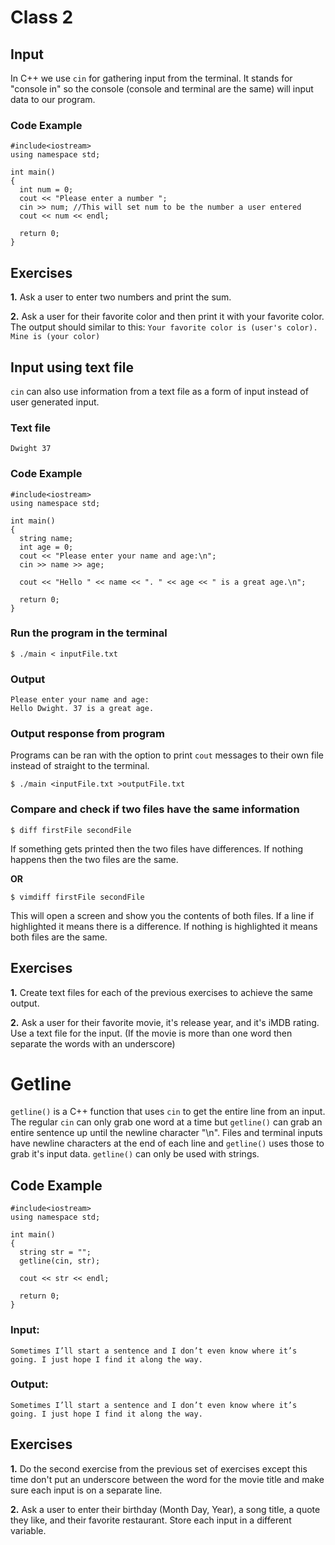# Class 2

## Input
In C++ we use ```cin``` for gathering input from the terminal. It stands for "console in" so the console (console and terminal are the same) will input data to our program.

### Code Example
```
#include<iostream>
using namespace std;

int main()
{
  int num = 0;
  cout << "Please enter a number ";
  cin >> num; //This will set num to be the number a user entered
  cout << num << endl;
  
  return 0;
}
```

## Exercises
__1.__ Ask a user to enter two numbers and print the sum.

__2.__ Ask a user for their favorite color and then print it with your favorite color. The output should similar to this: ```Your favorite color is (user's color). Mine is (your color)```

## Input using text file
```cin``` can also use information from a text file as a form of input instead of user generated input.

### Text file
```
Dwight 37
```

### Code Example
```
#include<iostream>
using namespace std;

int main()
{
  string name;
  int age = 0;
  cout << "Please enter your name and age:\n";
  cin >> name >> age;

  cout << "Hello " << name << ". " << age << " is a great age.\n";
  
  return 0;
}
```

### Run the program in the terminal
```
$ ./main < inputFile.txt
```

### Output
```
Please enter your name and age:
Hello Dwight. 37 is a great age.
```

### Output response from program
Programs can be ran with the option to print ```cout``` messages to their own file instead of straight to the terminal.
```
$ ./main <inputFile.txt >outputFile.txt
```

### Compare and check if two files have the same information
```
$ diff firstFile secondFile
```
If something gets printed then the two files have differences. If nothing happens then the two files are the same.

__OR__

```
$ vimdiff firstFile secondFile
```
This will open a screen and show you the contents of both files. If a line if highlighted it means there is a difference. If nothing is highlighted it means both files are the same.

## Exercises
__1.__ Create text files for each of the previous exercises to achieve the same output.

__2.__ Ask a user for their favorite movie, it's release year, and it's iMDB rating. Use a text file for the input. (If the movie is more than one word then separate the words with an underscore)

# Getline

```getline()``` is a C++ function that uses ```cin``` to get the entire line from an input. The regular ```cin``` can only grab one word at a time but ```getline()``` can grab an entire sentence up until the newline character "\n". Files and terminal inputs have newline characters at the end of each line and ```getline()``` uses those to grab it's input data. ```getline()``` can only be used with strings.

## Code Example
```
#include<iostream>
using namespace std;

int main()
{
  string str = "";
  getline(cin, str);
  
  cout << str << endl;
  
  return 0;
}
```

### Input:
```Sometimes I’ll start a sentence and I don’t even know where it’s going. I just hope I find it along the way.```

### Output:
```Sometimes I’ll start a sentence and I don’t even know where it’s going. I just hope I find it along the way.```

## Exercises
__1.__ Do the second exercise from the previous set of exercises except this time don't put an underscore between the word for the movie title and make sure each input is on a separate line.

__2.__ Ask a user to enter their birthday (Month Day, Year), a song title, a quote they like, and their favorite restaurant. Store each input in a different variable.

